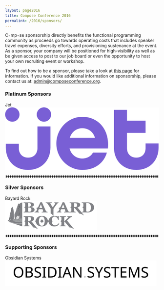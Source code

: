 ```yaml
---
layout: page2016
title: Compose Conference 2016 
permalink: /2016/sponsors/
---
```


C◦mp◦se sponsorship directly benefits the functional programming community as proceeds go towards operating costs that includes speaker travel expenses, diversity efforts, and provisioning sustenance at the event. As a sponsor, your company will be positioned for high-visibility as well as be given access to post to our job board or even the opportunity to host your own recruiting event or workshop.

To find out how to be a sponsor, please take a look at [this page](prospectus) for information. If you would like additional information on sponsorship, please contact us at: admin@composeconference.org.


<div class="row">
  <div class="col-lg-12 col-md-12 col-sm-12 col-xs-12">
      <h3>Platinum Sponsors</h3>
  </div>
  <div class="col-lg-6 col-md-6 col-sm-6 col-xs-6">
      <div class="panel panel-default">
          <div class="panel-heading">Jet</div>
          <div class="panel-body centered">
              <a href="https://www.jet.com/">
              <img src="/assets/img/logos/jet.png" class="img-responsive" alt="Jet">
                  <br>
              </a>
          </div>
      </div>
      <p></p>
  </div>
</div>

<hr style="color: #ddd; border-color: #ddd; border-style:dotted">

<div class="row">
  <div class="col-lg-12 col-md-12 col-sm-12 col-xs-12">
      <h3>Silver Sponsors</h3>
  </div>
  <div class="col-lg-4 col-md-4 col-sm-4 col-xs-4">
      <div class="panel panel-default">
          <div class="panel-heading">Bayard Rock</div>
          <div class="panel-body centered">
              <a href="http://www.bayardrock.com/"><img src="/assets/img/logos/bayardrock.png" class="img-responsive"></a>
          </div>
      </div>
      <p></p>
  </div>
</div>

<hr style="color: #ddd; border-color: #ddd; border-style:dotted">

<div class="row">
  <div class="col-lg-12 col-md-12 col-sm-12 col-xs-12">
      <h3>Supporting Sponsors</h3>
  </div>
  <div class="col-lg-4 col-md-4 col-sm-4 col-xs-4">
      <div class="panel panel-default">
          <div class="panel-heading">Obsidian Systems</div>
          <div class="panel-body centered">
              <a href="http://obsidian.systems/"><img src="/assets/img/logos/ObsidianSystemsLogo.svg" class="img-responsive"></a>
          </div>
      </div>
      <p></p>
  </div>
</div>